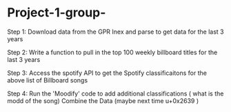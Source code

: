 # Project-1-group-
Step 1: Download data from the GPR Inex and parse to get data for the last 3 years

Step 2: Write a function to pull in the top 100 weekly billboard titles for the last 3 years

Step 3: Access the spotify API to get the Spotify classificaitons for the above list of Billboard songs

Step 4: Run the 'Moodify' code to add additional classifications ( what is the modd of the song)
Combine the Data (maybe next time u+0x2639 )
